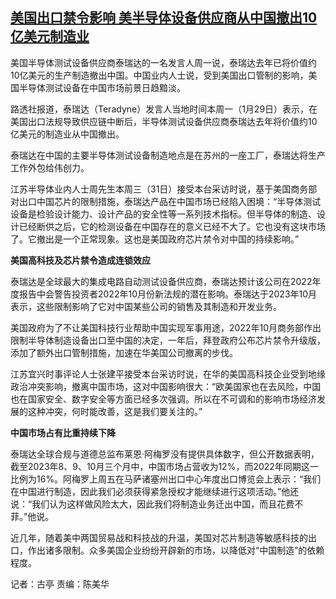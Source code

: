 <!--1706685540000-->
[美国出口禁令影响 美半导体设备供应商从中国撤出10亿美元制造业](https://www.rfa.org/mandarin/yataibaodao/jingmao/gt2-01312024021311.html)
------

<p></p><p></p><p><span style="font-weight: 400;">美国半导体测试设备供应商泰瑞达的一名发言人周一说，泰瑞达去年已将价值约10亿美元的生产制造撤出中国。中国业内人士说，受到美国出口管制的影响，美国半导体测试设备在中国市场前景日趋黯淡。</span></p><p></p><p><span style="font-weight: 400;">路透社报道，泰瑞达（Teradyne）发言人当地时间本周一（1月29日）表示，在美国出口法规导致供应链中断后，半导体测试设备供应商泰瑞达去年将价值约10亿美元的制造业从中国撤出。</span></p><p></p><p><span style="font-weight: 400;">泰瑞达在中国的主要半导体测试设备制造地点是在苏州的一座工厂，泰瑞达将生产工作外包给伟创力。</span></p><p></p><p><span style="font-weight: 400;">江苏半导体业内人士周先生本周三（31日）接受本台采访时说，基于美国商务部对出口中国芯片的限制措施，泰瑞达产品在中国市场已经陷入困境：“半导体测试设备是检验设计能力、设计产品的安全性等一系列技术指标。但半导体的制造、设计已经断供之后，它的检测设备在中国存在的意义已经不大了。它也没有这块市场了。它撤出是一个正常现象。这也是美国政府芯片禁令对中国的持续影响。”</span></p><p></p><p><b>美国高科技及芯片禁令造成连锁效应</b></p><p></p><p><span style="font-weight: 400;">泰瑞达是全球最大的集成电路自动测试设备供应商，泰瑞达预计该公司在2022年度报告中会警告投资者2022年10月份新法规的潜在影响。泰瑞达于2023年10月表示，这些限制影响了它对中国某些公司的销售及其制造和开发业务。</span></p><p></p><p><span style="font-weight: 400;">美国政府为了不让美国科技行业帮助中国实现军事用途，2022年10月商务部作出限制半导体制造设备出口至中国的决定，一年后，拜登政府公布芯片禁令升级版，添加了额外出口管制措施，加速在华美国公司撤离的步伐。</span></p><p></p><p><span style="font-weight: 400;">江苏宜兴时事评论人士张建平接受本台采访时说，在华的美国高科技企业受到地缘政治冲突影响，撤离中国市场，这对中国影响很大：“欧美国家也在去风险，中国也在国家安全、数字安全等方面已经多次强调。所以在不可调和的影响市场经济发展的这种冲突，何时能改善，这是我们要关注的。”</span></p><p></p><p><b>中国市场占有比重持续下降</b></p><p><span style="font-weight: 400;">泰瑞达全球合规与道德总监布莱恩</span><span style="font-weight: 400;">‧</span><span style="font-weight: 400;">阿梅罗没有提供具体数字，但公开数据表明，截至2023年8、9、10月三个月中，中国市场占营收为12%，而2022年同期这一比例为16%。阿梅罗上周五在马萨诸塞州出口中心年度出口博览会上表示：“我们在中国进行制造，因此我们必须获得紧急授权才能继续进行这项活动。”他还说：“我们认为这样做风险太大，因此我们将制造业务迁出中国，而且花费不菲。”他说。</span></p><p></p><p><span style="font-weight: 400;">近几年，随着美中两国贸易战和科技战的升温，美国对芯片制造等敏感科技的出口，作出诸多限制。众多美国企业纷纷开辟新的市场，以降低对“中国制造”的依赖程度。</span></p><p></p><p><span style="font-weight: 400;">记者：古亭 责编：陈美华 </span></p><p><br style="font-weight: 400;"/><br style="font-weight: 400;"/></p>
